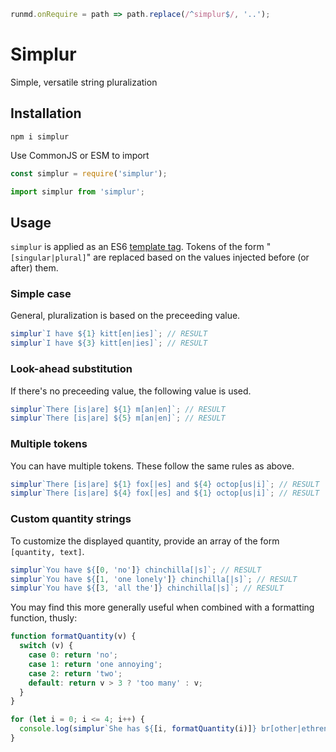 ```javascript --hide
runmd.onRequire = path => path.replace(/^simplur$/, '..');
```

# Simplur

Simple, versatile string pluralization

## Installation

```
npm i simplur
```

Use CommonJS or ESM to import

```javascript --run main
const simplur = require('simplur');
```

```javascript --run es6
import simplur from 'simplur';
```

## Usage

`simplur` is applied as an ES6 [template tag](https://developer.mozilla.org/en-US/docs/Web/JavaScript/Reference/Template_literals).  Tokens of the form "`[singular|plural]`" are replaced based on the values injected before (or after) them.

### Simple case
General, pluralization is based on the preceeding value.

```javascript --run main
simplur`I have ${1} kitt[en|ies]`; // RESULT
simplur`I have ${3} kitt[en|ies]`; // RESULT
```

### Look-ahead substitution
If there's no preceeding value, the following value is used.
```javascript --run main
simplur`There [is|are] ${1} m[an|en]`; // RESULT
simplur`There [is|are] ${5} m[an|en]`; // RESULT
```

### Multiple tokens
You can have multiple tokens.  These follow the same rules as above.
```javascript --run main
simplur`There [is|are] ${1} fox[|es] and ${4} octop[us|i]`; // RESULT
simplur`There [is|are] ${4} fox[|es] and ${1} octop[us|i]`; // RESULT
```

### Custom quantity strings
To customize the displayed quantity, provide an array of the form `[quantity, text]`.
```javascript --run main
simplur`You have ${[0, 'no']} chinchilla[|s]`; // RESULT
simplur`You have ${[1, 'one lonely']} chinchilla[|s]`; // RESULT
simplur`You have ${[3, 'all the']} chinchilla[|s]`; // RESULT
```

You may find this more generally useful when combined with a formatting
function, thusly:
```javascript --run main
function formatQuantity(v) {
  switch (v) {
    case 0: return 'no';
    case 1: return 'one annoying';
    case 2: return 'two';
    default: return v > 3 ? 'too many' : v;
  }
}

for (let i = 0; i <= 4; i++) {
  console.log(simplur`She has ${[i, formatQuantity(i)]} br[other|ethren]`);
}
```
